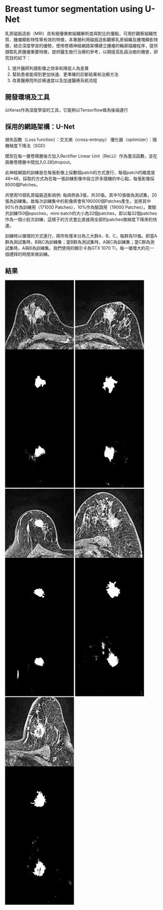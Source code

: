 # Breast tumor segmentation using U-Net
乳房磁振造影（MRI）具有極優異軟組織解析度與對比的優點，可用於觀察組織性質、腫瘤顯影特性等有效的特徵，本專題利用磁振造影觀察乳房組織及腫塊顯影特徵，結合深度學習的優勢，使用卷積神經網路架構建立腫瘤的輪廓描繪程序，提供擷取乳房腫瘤重要特徵，提供醫生施行治療的參考，以期提高乳癌治癒的機會，研究目的如下：

1.	提升醫師判讀影像之效率和降低人為差異
2.	幫助患者能得到更加快速、更準確的診斷結果和治療方法
3.	改善醫療院所診療速度以及加速醫療系統流程

## 開發環境及工具
以Keras作為深度學習的工具，它能夠以Tensorflow做為後端運行

## 採用的網路架構：U-Net
損失函數（Loss function）：交叉熵（cross-entropy）
優化器（optimizer）：隨機梯度下降法（SGD）

模型在每一層卷積層後方加入Rectifier Linear Unit（ReLU）作為激活函數，並在兩層卷積層中間加入0.2的dropout。

此神經網路的訓練是在每張影像上採數個patch的方式進行，每個patch的維度是48*48，採取的方式為在每一張訓練影像中設立許多隨機的中心點，每張影像採9500個Patches。

共使用10個乳房磁振造影病例: 每病例各3張，共30張。其中10張做為測試集，20張為訓練集。故每次訓練集中的影像將會有190000個Patches產生，並將其中90%作為訓練用（171000 Patches），10%作為驗證用（19000 Patches）。實驗共訓練150個epoches，mini-batch的大小為32個patches，即以每32個patches作為一個小批次訓練，這樣子的方式會比直接用全部的patches做梯度下降來的快速。

訓練時以循環的方式進行，將所有樣本分為三大群A、B、C，每群為10張。即當A群為測試集時，B與C為訓練集；當B群為測試集時，A與C為訓練集；當C群為測試集時，A與B為訓練集。我們使用的顯示卡為GTX 1070 Ti，每一循環大約花一個禮拜的時間來做訓練。

## 結果
![1](https://github.com/tiffanychang0101/breast-tumor-segmentation/blob/master/breast-tumor-segmentation/tumor_segmentation/150_epoches/testcompare1.png)
![2](https://github.com/tiffanychang0101/breast-tumor-segmentation/blob/master/breast-tumor-segmentation/tumor_segmentation/150_epoches/testcompare2.png)
![3](https://github.com/tiffanychang0101/breast-tumor-segmentation/blob/master/breast-tumor-segmentation/tumor_segmentation/150_epoches/testcompare3.png)
![4](https://github.com/tiffanychang0101/breast-tumor-segmentation/blob/master/breast-tumor-segmentation/tumor_segmentation/150_epoches/testcompare4.png)
![5](https://github.com/tiffanychang0101/breast-tumor-segmentation/blob/master/breast-tumor-segmentation/tumor_segmentation/150_epoches/testcompare5.png)
